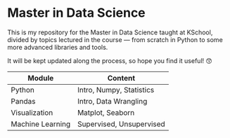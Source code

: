 # Master in Data Science
This is my repository for the Master in Data Science taught at KSchool, divided by topics lectured in the course — from scratch in Python to some more advanced libraries and tools. 

It will be kept updated along the process, so hope you find it useful! :kissing_smiling_eyes:	

Module | Content
------------ | -------------
Python | Intro, Numpy, Statistics
Pandas | Intro, Data Wrangling
Visualization | Matplot, Seaborn
Machine Learning | Supervised, Unsupervised



